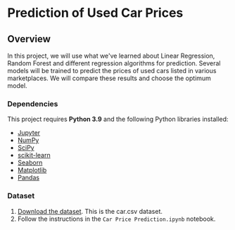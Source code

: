 
# Prediction of Used Car Prices

## Overview

In this project, we will use what we've learned about Linear Regression, Random Forest and 
different regression algorithms for prediction. 
Several models will be trained to predict the prices of used cars listed in various marketplaces. 
We will compare these results and choose the optimum model.

### Dependencies

This project requires **Python 3.9** and the following Python libraries installed:

- [Jupyter](http://jupyter.org/)
- [NumPy](http://www.numpy.org/)
- [SciPy](https://www.scipy.org/)
- [scikit-learn](http://scikit-learn.org/)
- [Seaborn](https://seaborn.pydata.org/)
- [Matplotlib](http://matplotlib.org/)
- [Pandas](http://pandas.pydata.org/)

### Dataset

1. [Download the dataset](https://github.com/its-archan/Car-Price-Prediction-Project/blob/main/cars.csv). This is the car.csv dataset.
2. Follow the instructions in the `Car Price Prediction.ipynb` notebook.
